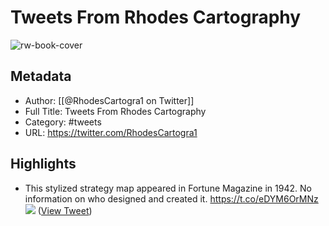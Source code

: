# Tweets From Rhodes Cartography

![rw-book-cover](https://pbs.twimg.com/profile_images/1483825948525051905/nWzTkmMp.jpg)

## Metadata
- Author: [[@RhodesCartogra1 on Twitter]]
- Full Title: Tweets From Rhodes Cartography
- Category: #tweets
- URL: https://twitter.com/RhodesCartogra1

## Highlights
- This stylized strategy map appeared in Fortune Magazine in 1942. No information on who designed and created it. https://t.co/eDYM6OrMNz
  ![](https://pbs.twimg.com/media/Fh85Rl9XoAE3ErM.jpg) ([View Tweet](https://twitter.com/RhodesCartogra1/status/1594055770567766016))
